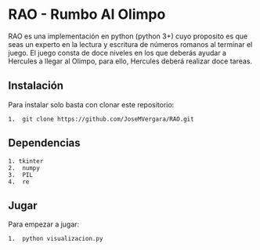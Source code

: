 # RAO - Rumbo Al Olimpo

RAO es una implementación en python (python 3+) cuyo proposito es que seas un experto en la lectura y escritura de números romanos al terminar el juego.
El juego consta de doce niveles en los que deberás ayudar a Hercules a llegar al Olimpo, para ello, Hercules deberá realizar doce tareas.

## Instalación
Para instalar solo basta con clonar este repositorio:

    1.  git clone https://github.com/JoseMVergara/RAO.git
## Dependencias

    1. tkinter
    2.  numpy
    3.  PIL
    4.  re
    
## Jugar

Para empezar a jugar:
 
    1.  python visualizacion.py
